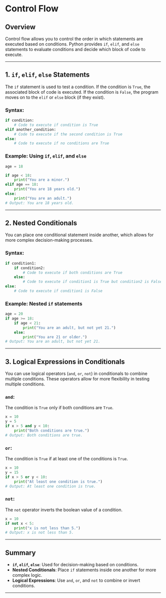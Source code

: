 # Control Flow

## Overview

Control flow allows you to control the order in which statements are executed based on conditions. Python provides `if`, `elif`, and `else` statements to evaluate conditions and decide which block of code to execute.

---

## 1. `if`, `elif`, `else` Statements

The `if` statement is used to test a condition. If the condition is `True`, the associated block of code is executed. If the condition is `False`, the program moves on to the `elif` or `else` block (if they exist).

### Syntax:
```python
if condition:
    # Code to execute if condition is True
elif another_condition:
    # Code to execute if the second condition is True
else:
    # Code to execute if no conditions are True
```

### Example: Using `if`, `elif`, and `else`
```python
age = 18

if age < 18:
    print("You are a minor.")
elif age == 18:
    print("You are 18 years old.")
else:
    print("You are an adult.")
# Output: You are 18 years old.
```

---

## 2. Nested Conditionals

You can place one conditional statement inside another, which allows for more complex decision-making processes.

### Syntax:
```python
if condition1:
    if condition2:
        # Code to execute if both conditions are True
    else:
        # Code to execute if condition1 is True but condition2 is False
else:
    # Code to execute if condition1 is False
```

### Example: Nested `if` statements
```python
age = 20
if age >= 18:
    if age < 21:
        print("You are an adult, but not yet 21.")
    else:
        print("You are 21 or older.")
# Output: You are an adult, but not yet 21.
```

---

## 3. Logical Expressions in Conditionals

You can use logical operators (`and`, `or`, `not`) in conditionals to combine multiple conditions. These operators allow for more flexibility in testing multiple conditions.

### `and`:
The condition is `True` only if both conditions are `True`.

```python
x = 10
y = 5
if x > 5 and y < 10:
    print("Both conditions are true.")
# Output: Both conditions are true.
```

### `or`:
The condition is `True` if at least one of the conditions is `True`.

```python
x = 10
y = 15
if x > 5 or y < 10:
    print("At least one condition is true.")
# Output: At least one condition is true.
```

### `not`:
The `not` operator inverts the boolean value of a condition.

```python
x = 10
if not x < 5:
    print("x is not less than 5.")
# Output: x is not less than 5.
```

---

## Summary

- **`if`, `elif`, `else`**: Used for decision-making based on conditions.  
- **Nested Conditionals**: Place `if` statements inside one another for more complex logic.  
- **Logical Expressions**: Use `and`, `or`, and `not` to combine or invert conditions.

---